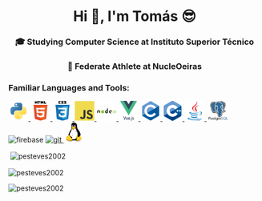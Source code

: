 <h1 align="center">Hi 👋, I'm Tomás 😎</h1>
<h3 align="center"> 🎓 Studying Computer Science at Instituto Superior Técnico </h3>

<h3 align="center">🏃 Federate Athlete at NucleOeiras </h3>
<p align="left">
</p>

<h3 align="left">Familiar Languages and Tools:</h3>
<p align="left"> 
<a href="https://www.python.org" target="_blank"
        rel="noreferrer"> <img
            src="https://raw.githubusercontent.com/devicons/devicon/master/icons/python/python-original.svg"
            alt="python" width="40" height="40" /> </a> 
<a
        href="https://www.w3.org/html/" target="_blank" rel="noreferrer"> <img
            src="https://raw.githubusercontent.com/devicons/devicon/master/icons/html5/html5-original-wordmark.svg"
            alt="html5" width="40" height="40" /> </a>
            <a href="https://www.w3schools.com/css/" target="_blank"
        rel="noreferrer"> <img
            src="https://raw.githubusercontent.com/devicons/devicon/master/icons/css3/css3-original-wordmark.svg"
            alt="css3" width="40" height="40" /> </a>
<a href="https://developer.mozilla.org/en-US/docs/Web/JavaScript"
        target="_blank" rel="noreferrer"> <img
            src="https://raw.githubusercontent.com/devicons/devicon/master/icons/javascript/javascript-original.svg"
            alt="javascript" width="40" height="40" /> </a>
        <a href="https://nodejs.org" target="_blank" rel="noreferrer"> <img
            src="https://raw.githubusercontent.com/devicons/devicon/master/icons/nodejs/nodejs-original-wordmark.svg"
            alt="nodejs" width="40" height="40" /> </a>
<a href="https://vuejs.org/" target="_blank" rel="noreferrer"> 
<img src="https://raw.githubusercontent.com/devicons/devicon/master/icons/vuejs/vuejs-original-wordmark.svg"
            alt="vuejs" width="40" height="40" /> </a>
<a href="https://www.cprogramming.com/" target="_blank" rel="noreferrer"> 
<img  src="https://raw.githubusercontent.com/devicons/devicon/master/icons/c/c-original.svg" alt="c" width="40"
            height="40" /> </a>
<a href="https://www.w3schools.com/cpp/" target="_blank" rel="noreferrer"> <img
            src="https://raw.githubusercontent.com/devicons/devicon/master/icons/cplusplus/cplusplus-original.svg"
            alt="cplusplus" width="40" height="40" /> </a>
             <a href="https://www.java.com" target="_blank" rel="noreferrer">
        <img src="https://raw.githubusercontent.com/devicons/devicon/master/icons/java/java-original.svg" alt="java"
            width="40" height="40" /> </a>  
            <img
     <a href="https://www.postgresql.org" target="_blank"
        rel="noreferrer"> <img
            src="https://raw.githubusercontent.com/devicons/devicon/master/icons/postgresql/postgresql-original-wordmark.svg"
            alt="postgresql" width="40" height="40" /> </a> 
        <img src="https://www.vectorlogo.zone/logos/firebase/firebase-icon.svg" alt="firebase"
            width="40" height="40" /> </a> <a href="https://git-scm.com/" target="_blank" rel="noreferrer"> <img
            src="https://www.vectorlogo.zone/logos/git-scm/git-scm-icon.svg" alt="git" width="40" height="40" /> </a>
             <a href="https://www.linux.org/" target="_blank"
        rel="noreferrer"> <img src="https://raw.githubusercontent.com/devicons/devicon/master/icons/linux/linux-original.svg" width="40" height="40" alt="linux"></a>
            
</p>

<p>&nbsp;<img align="center" src="https://github-readme-stats.vercel.app/api?username=pesteves2002&show_icons=true&theme=tokyonight&locale=en" alt="pesteves2002" /></p>

<p><img align="center" src="https://github-readme-streak-stats.herokuapp.com/?user=pesteves2002&theme=dark" alt="pesteves2002" /></p>

<p><img align="left" src="https://github-readme-stats.vercel.app/api/top-langs?username=pesteves2002&show_icons=true&theme=tokyonight&locale=en&layout=compact" alt="pesteves2002" /></p>
